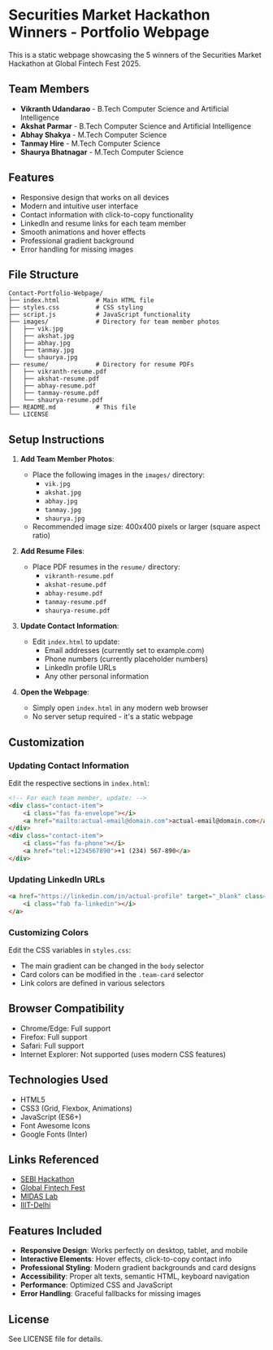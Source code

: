 # Securities Market Hackathon Winners - Portfolio Webpage

This is a static webpage showcasing the 5 winners of the Securities Market Hackathon at Global Fintech Fest 2025.

## Team Members
- **Vikranth Udandarao** - B.Tech Computer Science and Artificial Intelligence
- **Akshat Parmar** - B.Tech Computer Science and Artificial Intelligence
- **Abhay Shakya** - M.Tech Computer Science
- **Tanmay Hire** - M.Tech Computer Science
- **Shaurya Bhatnagar** - M.Tech Computer Science

## Features
- Responsive design that works on all devices
- Modern and intuitive user interface
- Contact information with click-to-copy functionality
- LinkedIn and resume links for each team member
- Smooth animations and hover effects
- Professional gradient background
- Error handling for missing images

## File Structure
```
Contact-Portfolio-Webpage/
├── index.html          # Main HTML file
├── styles.css          # CSS styling
├── script.js           # JavaScript functionality
├── images/             # Directory for team member photos
│   ├── vik.jpg
│   ├── akshat.jpg
│   ├── abhay.jpg
│   ├── tanmay.jpg
│   └── shaurya.jpg
├── resume/             # Directory for resume PDFs
│   ├── vikranth-resume.pdf
│   ├── akshat-resume.pdf
│   ├── abhay-resume.pdf
│   ├── tanmay-resume.pdf
│   └── shaurya-resume.pdf
├── README.md           # This file
└── LICENSE
```

## Setup Instructions

1. **Add Team Member Photos**:
   - Place the following images in the `images/` directory:
     - `vik.jpg`
     - `akshat.jpg`
     - `abhay.jpg`
     - `tanmay.jpg`
     - `shaurya.jpg`
   - Recommended image size: 400x400 pixels or larger (square aspect ratio)

2. **Add Resume Files**:
   - Place PDF resumes in the `resume/` directory:
     - `vikranth-resume.pdf`
     - `akshat-resume.pdf`
     - `abhay-resume.pdf`
     - `tanmay-resume.pdf`
     - `shaurya-resume.pdf`

3. **Update Contact Information**:
   - Edit `index.html` to update:
     - Email addresses (currently set to example.com)
     - Phone numbers (currently placeholder numbers)
     - LinkedIn profile URLs
     - Any other personal information

4. **Open the Webpage**:
   - Simply open `index.html` in any modern web browser
   - No server setup required - it's a static webpage

## Customization

### Updating Contact Information
Edit the respective sections in `index.html`:

```html
<!-- For each team member, update: -->
<div class="contact-item">
    <i class="fas fa-envelope"></i>
    <a href="mailto:actual-email@domain.com">actual-email@domain.com</a>
</div>
<div class="contact-item">
    <i class="fas fa-phone"></i>
    <a href="tel:+1234567890">+1 (234) 567-890</a>
</div>
```

### Updating LinkedIn URLs
```html
<a href="https://linkedin.com/in/actual-profile" target="_blank" class="social-link linkedin">
    <i class="fab fa-linkedin"></i>
</a>
```

### Customizing Colors
Edit the CSS variables in `styles.css`:
- The main gradient can be changed in the `body` selector
- Card colors can be modified in the `.team-card` selector
- Link colors are defined in various selectors

## Browser Compatibility
- Chrome/Edge: Full support
- Firefox: Full support
- Safari: Full support
- Internet Explorer: Not supported (uses modern CSS features)

## Technologies Used
- HTML5
- CSS3 (Grid, Flexbox, Animations)
- JavaScript (ES6+)
- Font Awesome Icons
- Google Fonts (Inter)

## Links Referenced
- [SEBI Hackathon](https://www.globalfintechfest.com/sebi-hackathon)
- [Global Fintech Fest](https://www.globalfintechfest.com)
- [MIDAS Lab](https://midas.iiitd.ac.in)
- [IIIT-Delhi](https://iiitd.ac.in)

## Features Included
- **Responsive Design**: Works perfectly on desktop, tablet, and mobile
- **Interactive Elements**: Hover effects, click-to-copy contact info
- **Professional Styling**: Modern gradient backgrounds and card designs
- **Accessibility**: Proper alt texts, semantic HTML, keyboard navigation
- **Performance**: Optimized CSS and JavaScript
- **Error Handling**: Graceful fallbacks for missing images

## License
See LICENSE file for details.